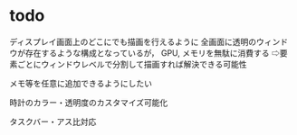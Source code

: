 ﻿# todo

ディスプレイ画面上のどこにでも描画を行えるように
全画面に透明のウィンドウが存在するような構成となっているが，
GPU, メモリを無駄に消費する
⇨要素ごとにウィンドウレベルで分割して描画すれば解決できる可能性

メモ等を任意に追加できるようにしたい

時計のカラー・透明度のカスタマイズ可能化

タスクバー・アス比対応